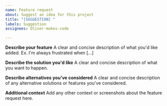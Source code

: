 ```yaml
---
name: Feature request
about: Suggest an idea for this project
title: "[SUGGESTION] "
labels: Suggestion
assignees: Oliver-makes-code

---
```


**Describe your feature**
A clear and concise description of what you'd like added. Ex. I'm always frustrated when [...]

**Describe the solution you'd like**
A clear and concise description of what you want to happen.

**Describe alternatives you've considered**
A clear and concise description of any alternative solutions or features you've considered.

**Additional context**
Add any other context or screenshots about the feature request here.
